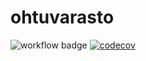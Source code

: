# ohtuvarasto

![workflow badge](https://github.com/msslotboom/ohtuvarasto/workflows/CI/badge.svg) [![codecov](https://codecov.io/gh/msslotboom/ohtuvarasto/branch/main/graph/badge.svg?token=SI6VIJF9IN)](https://codecov.io/gh/msslotboom/ohtuvarasto)

